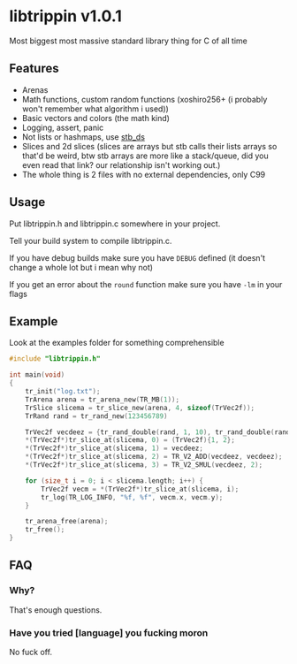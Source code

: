 # libtrippin v1.0.1

Most biggest most massive standard library thing for C of all time

## Features

- Arenas
- Math functions, custom random functions (xoshiro256+ (i probably won't remember what algorithm i used))
- Basic vectors and colors (the math kind)
- Logging, assert, panic
- Not lists or hashmaps, use [stb_ds](https://nothings.org/stb_ds)
- Slices and 2d slices (slices are arrays but stb calls their lists arrays so that'd be weird, btw stb arrays are more like a stack/queue, did you even read that link? our relationship isn't working out.)
- The whole thing is 2 files with no external dependencies, only C99

## Usage

Put libtrippin.h and libtrippin.c somewhere in your project.

Tell your build system to compile libtrippin.c.

If you have debug builds make sure you have `DEBUG` defined (it doesn't change a whole lot but i mean why not)

If you get an error about the `round` function make sure you have `-lm` in your flags

## Example

Look at the examples folder for something comprehensible

```c
#include "libtrippin.h"

int main(void)
{
	tr_init("log.txt");
	TrArena arena = tr_arena_new(TR_MB(1));
	TrSlice slicema = tr_slice_new(arena, 4, sizeof(TrVec2f));
	TrRand rand = tr_rand_new(123456789)

	TrVec2f vecdeez = {tr_rand_double(rand, 1, 10), tr_rand_double(rand, 1, 10)};
	*(TrVec2f*)tr_slice_at(slicema, 0) = (TrVec2f){1, 2};
	*(TrVec2f*)tr_slice_at(slicema, 1) = vecdeez;
	*(TrVec2f*)tr_slice_at(slicema, 2) = TR_V2_ADD(vecdeez, vecdeez);
	*(TrVec2f*)tr_slice_at(slicema, 3) = TR_V2_SMUL(vecdeez, 2);

	for (size_t i = 0; i < slicema.length; i++) {
		TrVec2f vecm = *(TrVec2f*)tr_slice_at(slicema, i);
		tr_log(TR_LOG_INFO, "%f, %f", vecm.x, vecm.y);
	}

	tr_arena_free(arena);
	tr_free();
}
```

## FAQ

### Why?

That's enough questions.

### Have you tried \[language] you fucking moron

No fuck off.
